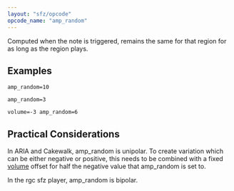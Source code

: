 ```yaml
---
layout: "sfz/opcode"
opcode_name: "amp_random"
---
```

Computed when the note is triggered,
remains the same for that region for as long as the region plays.

## Examples

```
amp_random=10

amp_random=3

volume=-3 amp_random=6
```

## Practical Considerations

In ARIA and Cakewalk, amp_random is unipolar. To create variation which can
be either negative or positive, this needs to be combined with a fixed
[volume] offset for half the negative value that amp_random is set to.

In the rgc sfz player, amp_random is bipolar.


[volume]: volume
